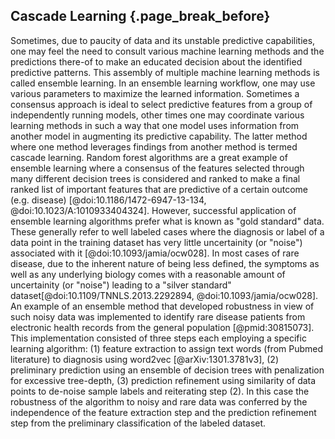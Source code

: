 ## Cascade Learning {.page_break_before}

Sometimes, due to paucity of data and its unstable predictive capabilities, one may feel the need to consult various machine learning methods and the predictions there-of to make an educated decision about the identified predictive patterns. 
This assembly of multiple machine learning methods is called ensemble learning. In an ensemble learning workflow, one may use various parameters to maximize the learned information. 
Sometimes a consensus approach is ideal to select predictive features from a group of independently running models, other times one may coordinate various learning methods in such a way that one model uses information from another model in augmenting its predictive capability. 
The latter method where one method leverages findings from another method is termed cascade learning.
Random forest algorithms are a great example of ensemble learning where a consensus of the features selected through many different decision trees is considered and ranked to make a final ranked list of important features that are predictive of a certain outcome (e.g. disease) [@doi:10.1186/1472-6947-13-134, @doi:10.1023/A:1010933404324].
However, successful application of ensemble learning algorithms prefer what is known as "gold standard" data. These generally refer to well labeled cases where the diagnosis or label of a data point in the training dataset has very little uncertainity (or "noise") associated with it [@doi:10.1093/jamia/ocw028]. 
In most cases of rare disease, due to the inherent nature of being less defined, the symptoms as well as any underlying biology comes with a reasonable amount of uncertainity (or "noise") leading to a "silver standard" dataset[@doi:10.1109/TNNLS.2013.2292894, @doi:10.1093/jamia/ocw028].
An example of an ensemble method that developed robustness in view of such noisy data was implemented to identify rare disease patients from electronic health records from the general population [@pmid:30815073].
This implementation consisted of three steps each employing a specific learning algorithm: (1) feature extraction to assign text words (from Pubmed literature) to diagnosis using word2vec [@arXiv:1301.3781v3], (2) preliminary prediction using an ensemble of decision trees with penalization for excessive tree-depth, (3) prediction refinement using similarity of data points to de-noise sample labels and reiterating step (2).
In this case the robustness of the algorithm to noisy and rare data was conferred by the independence of the feature extraction step and the prediction refinement step from the preliminary classification of the labeled dataset.

